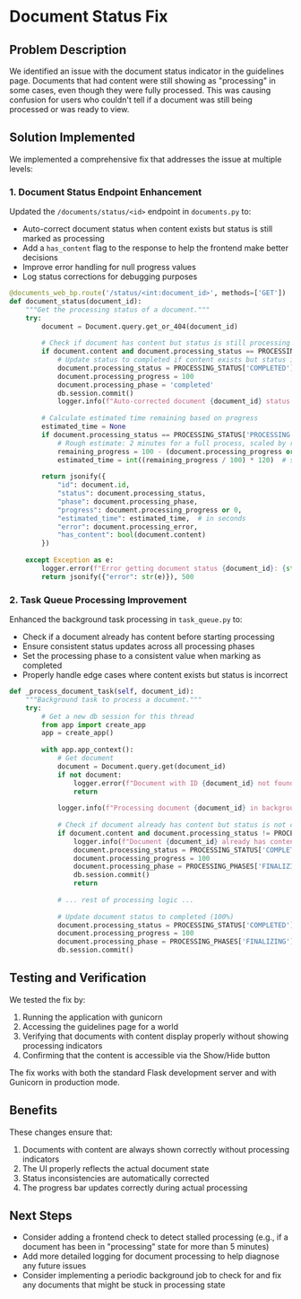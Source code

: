 # Document Status Fix

## Problem Description

We identified an issue with the document status indicator in the guidelines page. Documents that had content were still showing as "processing" in some cases, even though they were fully processed. This was causing confusion for users who couldn't tell if a document was still being processed or was ready to view.

## Solution Implemented

We implemented a comprehensive fix that addresses the issue at multiple levels:

### 1. Document Status Endpoint Enhancement

Updated the `/documents/status/<id>` endpoint in `documents.py` to:
- Auto-correct document status when content exists but status is still marked as processing
- Add a `has_content` flag to the response to help the frontend make better decisions
- Improve error handling for null progress values
- Log status corrections for debugging purposes

```python
@documents_web_bp.route('/status/<int:document_id>', methods=['GET'])
def document_status(document_id):
    """Get the processing status of a document."""
    try:
        document = Document.query.get_or_404(document_id)
        
        # Check if document has content but status is still processing
        if document.content and document.processing_status == PROCESSING_STATUS['PROCESSING']:
            # Update status to completed if content exists but status is still processing
            document.processing_status = PROCESSING_STATUS['COMPLETED']
            document.processing_progress = 100
            document.processing_phase = 'completed'
            db.session.commit()
            logger.info(f"Auto-corrected document {document_id} status to completed based on content presence")
        
        # Calculate estimated time remaining based on progress
        estimated_time = None
        if document.processing_status == PROCESSING_STATUS['PROCESSING']:
            # Rough estimate: 2 minutes for a full process, scaled by remaining progress
            remaining_progress = 100 - (document.processing_progress or 0)
            estimated_time = int((remaining_progress / 100) * 120)  # seconds
        
        return jsonify({
            "id": document.id,
            "status": document.processing_status,
            "phase": document.processing_phase,
            "progress": document.processing_progress or 0,
            "estimated_time": estimated_time,  # in seconds
            "error": document.processing_error,
            "has_content": bool(document.content)
        })
    
    except Exception as e:
        logger.error(f"Error getting document status {document_id}: {str(e)}")
        return jsonify({"error": str(e)}), 500
```

### 2. Task Queue Processing Improvement

Enhanced the background task processing in `task_queue.py` to:
- Check if a document already has content before starting processing
- Ensure consistent status updates across all processing phases
- Set the processing phase to a consistent value when marking as completed
- Properly handle edge cases where content exists but status is incorrect

```python
def _process_document_task(self, document_id):
    """Background task to process a document."""
    try:
        # Get a new db session for this thread
        from app import create_app
        app = create_app()
        
        with app.app_context():
            # Get document
            document = Document.query.get(document_id)
            if not document:
                logger.error(f"Document with ID {document_id} not found in background task")
                return
            
            logger.info(f"Processing document {document_id} in background")
            
            # Check if document already has content but status is not completed
            if document.content and document.processing_status != PROCESSING_STATUS['COMPLETED']:
                logger.info(f"Document {document_id} already has content, marking as completed")
                document.processing_status = PROCESSING_STATUS['COMPLETED']
                document.processing_progress = 100
                document.processing_phase = PROCESSING_PHASES['FINALIZING']
                db.session.commit()
                return
            
            # ... rest of processing logic ...
            
            # Update document status to completed (100%)
            document.processing_status = PROCESSING_STATUS['COMPLETED']
            document.processing_progress = 100
            document.processing_phase = PROCESSING_PHASES['FINALIZING']
            db.session.commit()
```

## Testing and Verification

We tested the fix by:
1. Running the application with gunicorn
2. Accessing the guidelines page for a world
3. Verifying that documents with content display properly without showing processing indicators
4. Confirming that the content is accessible via the Show/Hide button

The fix works with both the standard Flask development server and with Gunicorn in production mode.

## Benefits

These changes ensure that:
1. Documents with content are always shown correctly without processing indicators
2. The UI properly reflects the actual document state
3. Status inconsistencies are automatically corrected
4. The progress bar updates correctly during actual processing

## Next Steps

- Consider adding a frontend check to detect stalled processing (e.g., if a document has been in "processing" state for more than 5 minutes)
- Add more detailed logging for document processing to help diagnose any future issues
- Consider implementing a periodic background job to check for and fix any documents that might be stuck in processing state
